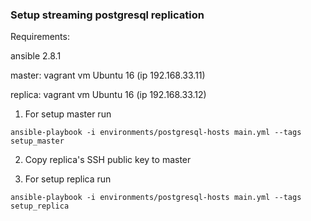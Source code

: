 ### Setup streaming postgresql replication

Requirements: 

ansible 2.8.1

master: vagrant vm Ubuntu 16 (ip 192.168.33.11) 

replica: vagrant vm Ubuntu 16 (ip 192.168.33.12) 

1. For setup master run

```
ansible-playbook -i environments/postgresql-hosts main.yml --tags setup_master
```

2. Copy replica's SSH public key to master

3. For setup replica run

```
ansible-playbook -i environments/postgresql-hosts main.yml --tags setup_replica
```